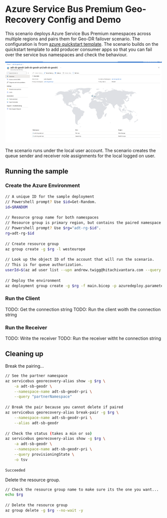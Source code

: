 # Azure Service Bus Premium Geo-Recovery Config and Demo

This scenario deploys Azure Service Bus Premium namespaces across multiple regions and pairs them for Geo-DR failover scenario. The configuration is from [azure quickstart template](https://github.com/Azure/azure-quickstart-templates/tree/master/quickstarts/microsoft.servicebus/servicebus-create-namespace-geo-recoveryconfiguration). The scenario builds on the quickstart template to add producer consumer apps so that you can fail over the service bus namespaces and check the behaviour.

![geo-recovery config](.assets/service-bus-geo-recovery-config.png)

The scenario runs under the local user account. The scenario creates the queue sender and receiver role assignments for the local logged on user.

## Running the sample

### Create the Azure Environment

```sh
// A unique ID for the sample deployment
// Powershell prompt? Use $id=Get-Random.
id=$RANDOM

// Resource group name for both namespaces
// Resource group is primary region, but contains the paired namespace in secondary region
// Powershell prompt? Use $rg="adt-rg-$id".
rg=adt-rg-$id

// Create resource group
az group create -g $rg -l westeurope

// Look up the object ID of the account that will run the scenario.
// This is for queue authorization.
userId=$(az ad user list --upn andrew.twigg@hitachivantara.com --query "[].objectId" -o tsv)

// Deploy the environment
az deployment group create -g $rg -f main.bicep -p azuredeploy.parameters.json userObjectId=$userId
```

### Run the Client

TODO: Get the connection string
TODO: Run the client woith the connection string

### Run the Receiver

TODO: Write the receiver
TODO: Run the receiver witht he connection string

## Cleaning up

Break the pairing...

```sh
// See the partner namespace
az servicebus georecovery-alias show -g $rg \
    -a adt-sb-geodr \
    --namespace-name adt-sb-geodr-pri \
    --query "partnerNamespace"

// Break the pair because you cannot delete if paired
az servicebus georecovery-alias break-pair -g $rg \
    --namespace-name adt-sb-geodr-pri \
    --alias adt-sb-geodr

// Check the status (takes a min or so)
az servicebus georecovery-alias show -g $rg \
    -a adt-sb-geodr \
    --namespace-name adt-sb-geodr-pri \
    --query provisioningState \
    -o tsv

Succeeded
```

Delete the resource group.

```sh
// Check the resource group name to make sure its the one you want...
echo $rg

// Delete the resource group
az group delete -g $rg --no-wait -y
```
